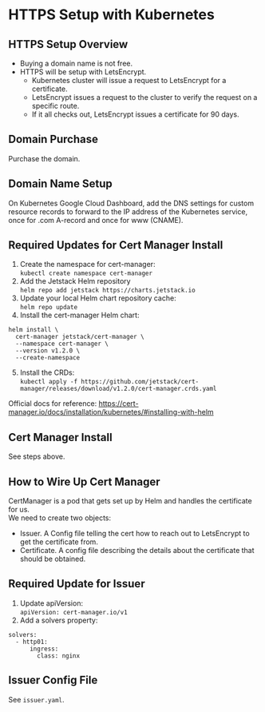 # HTTPS Setup with Kubernetes

## HTTPS Setup Overview

* Buying a domain name is not free.
* HTTPS will be setup with LetsEncrypt.
  * Kubernetes cluster will issue a request to LetsEncrypt for a certificate.
  * LetsEncrypt issues a request to the cluster to verify the request on a specific route.
  * If it all checks out, LetsEncrypt issues a certificate for 90 days.

## Domain Purchase

Purchase the domain.

## Domain Name Setup

On Kubernetes Google Cloud Dashboard, add the DNS settings for custom resource records to forward to the IP address
of the Kubernetes service, once for .com A-record and once for www (CNAME).

## Required Updates for Cert Manager Install

1. Create the namespace for cert-manager:  
`kubectl create namespace cert-manager`
2. Add the Jetstack Helm repository  
`helm repo add jetstack https://charts.jetstack.io`
3. Update your local Helm chart repository cache:  
`helm repo update`
4. Install the cert-manager Helm chart:  
```
helm install \
  cert-manager jetstack/cert-manager \
  --namespace cert-manager \
  --version v1.2.0 \
  --create-namespace
```
5. Install the CRDs:  
`kubectl apply -f https://github.com/jetstack/cert-manager/releases/download/v1.2.0/cert-manager.crds.yaml`

Official docs for reference: https://cert-manager.io/docs/installation/kubernetes/#installing-with-helm

## Cert Manager Install

See steps above.

## How to Wire Up Cert Manager

CertManager is a pod that gets set up by Helm and handles the certificate for us.  
We need to create two objects:  
- Issuer. A Config file telling the cert how to reach out to LetsEncrypt to get the certificate from.
- Certificate. A config file describing the details about the certificate that should be obtained.

## Required Update for Issuer

1. Update apiVersion:  
`apiVersion: cert-manager.io/v1`
2. Add a solvers property:  
```
solvers:
  - http01:
      ingress:
        class: nginx
```

## Issuer Config File

See `issuer.yaml`.
